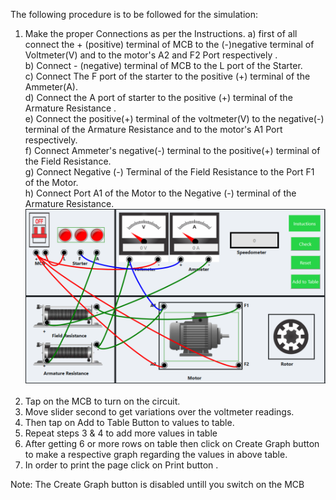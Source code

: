 The following procedure is to be followed for the simulation:

1. Make the proper Connections as per the Instructions.
	a) first of all connect the  + (positive) terminal of  MCB to  the (-)negative terminal of Voltmeter(V) and  to the motor's A2 and F2 Port respectively . <br>
	b) Connect  - (negative) terminal of MCB  to the L port  of the Starter.<br>
	c) Connect The F port of the starter to the positive (+) terminal of the Ammeter(A). <br>
	d) Connect the A port of starter to the positive (+) terminal of the Armature Resistance .<br>
	e) Connect the positive(+) terminal of the voltmeter(V) to the negative(-) terminal of the Armature Resistance and to the motor's A1 Port respectively.<br>
	f) Connect Ammeter's negative(-) terminal to the positive(+) terminal of the Field Resistance.<br>
	g) Connect Negative (-) Terminal of the Field Resistance to the Port F1 of the Motor. <br>
	h) Connect Port A1 of the Motor to the  Negative (-) terminal of the Armature Resistance.<br>
	<center><img src="images/one.PNG" style=" height:400, width:700"></center><br>
2. Tap on the MCB to turn on the circuit.</li>
3. Move slider second to get variations over the voltmeter readings.
4. Then tap on  Add to Table Button to values to table.
5. Repeat steps  3 &  4 to add more values in table
6. After getting 6 or more rows on table then click on Create Graph button to make a respective graph   regarding the values in above table.
7. In order to print the page  click on Print button .

Note: The Create Graph button is disabled untill you switch on the MCB 